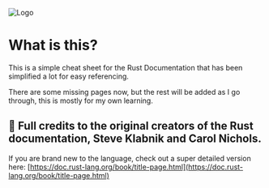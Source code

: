 ![Logo](https://i.imgur.com/Iniykw5.png)

# What is this?

This is a simple cheat sheet for the Rust Documentation that has been simplified a lot for easy referencing.

There are some missing pages now, but the rest will be added as I go through, this is mostly for my own learning.

## 🦀 Full credits to the original creators of the Rust documentation, Steve Klabnik and Carol Nichols.
If you are brand new to the language, check out a super detailed version here:
[https://doc.rust-lang.org/book/title-page.html](https://doc.rust-lang.org/book/title-page.html)

